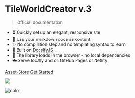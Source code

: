 <!-- TODO: Update title -->
<h1 id="cover-heading">
  TileWorldCreator v.3
</h1>

<!--
[![GitHub tags](https://img.shields.io/github/tag/MichaelCurrin/docsify-js-template.svg)](https://GitHub.com/MichaelCurrin/docsify-js-template/tags/) <!-- TODO: Update username and repo name -->

> Official documentation <!-- TODO: Replace with your description -->


<!-- TODO: Update to match your project's benefits/features. Git emojis work great here. -->

- :hourglass_flowing_sand: Quickly set up an elegant, responsive site
- :open_file_folder: Use your markdown docs as content
- :sparkles: No compilation step and no templating syntax to learn
- :nut_and_bolt: Built on [DocsifyJS](https://docsify.js.org/)
- :pushpin: The library loads in the browser - no local dependencies
- :cloud: Serve locally and on GitHub Pages or Netlify


[Asset-Store](https://assetstore.unity.com/) <!-- TODO: Remove on your copy of this template.-->
[Get Started](#docsifyjs-template) <!-- TODO: Use ID of your homepage heading -->

![](_img/bg.png)
<!-- background color -->

![color](#f0f0f0)
